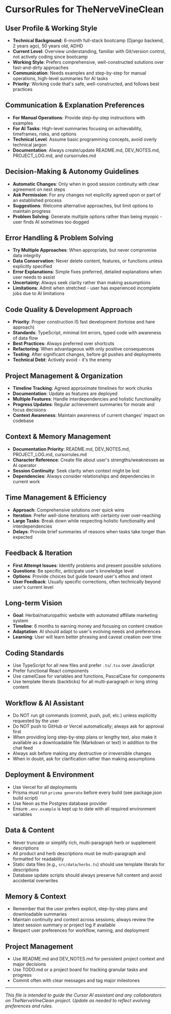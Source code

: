 # CursorRules for TheNerveVineClean

## User Profile & Working Style
- **Technical Background**: 6-month full-stack bootcamp (Django backend, 2 years ago), 50 years old, ADHD
- **Current Level**: Overview understanding, familiar with Git/version control, not actively coding since bootcamp
- **Working Style**: Prefers comprehensive, well-constructed solutions over fast-and-dirty approaches
- **Communication**: Needs examples and step-by-step for manual operations, high-level summaries for AI tasks
- **Priority**: Working code that's safe, well-constructed, and follows best practices

## Communication & Explanation Preferences
- **For Manual Operations**: Provide step-by-step instructions with examples
- **For AI Tasks**: High-level summaries focusing on achievability, timeframes, risks, and options
- **Technical Level**: Assume basic programming concepts, avoid overly technical jargon
- **Documentation**: Always create/update README.md, DEV_NOTES.md, PROJECT_LOG.md, and cursorrules.md

## Decision-Making & Autonomy Guidelines
- **Automatic Changes**: Only when in good session continuity with clear agreement on next steps
- **Ask Permission**: For any changes not explicitly agreed upon or part of an established process
- **Suggestions**: Welcome alternative approaches, but limit options to maintain progress
- **Problem Solving**: Generate multiple options rather than being myopic - user finds AI sometimes too dogged

## Error Handling & Problem Solving
- **Try Multiple Approaches**: When appropriate, but never compromise data integrity
- **Data Conservation**: Never delete content, features, or functions unless explicitly specified
- **Error Explanations**: Simple fixes preferred, detailed explanations when user needs to assist
- **Uncertainty**: Always seek clarity rather than making assumptions
- **Limitations**: Admit when stretched - user has experienced incomplete jobs due to AI limitations

## Code Quality & Development Approach
- **Priority**: Proper construction IS fast development (tortoise and hare approach)
- **Standards**: TypeScript, minimal lint errors, typed code with awareness of data flow
- **Best Practices**: Always preferred over shortcuts
- **Refactoring**: When advantageous with only positive consequences
- **Testing**: After significant changes, before git pushes and deployments
- **Technical Debt**: Actively avoid - it's the enemy

## Project Management & Organization
- **Timeline Tracking**: Agreed approximate timelines for work chunks
- **Documentation**: Update as features are deployed
- **Multiple Features**: Handle interdependencies and holistic functionality
- **Progress Updates**: Regular achievement summaries for morale and focus decisions
- **Context Awareness**: Maintain awareness of current changes' impact on codebase

## Context & Memory Management
- **Documentation Priority**: README.md, DEV_NOTES.md, PROJECT_LOG.md, cursorrules.md
- **Character Reference**: Create file about user's strengths/weaknesses as AI operator
- **Session Continuity**: Seek clarity when context might be lost
- **Dependencies**: Always consider relationships and dependencies in current work

## Time Management & Efficiency
- **Approach**: Comprehensive solutions over quick wins
- **Iteration**: Prefer well-done iterations with certainty over over-reaching
- **Large Tasks**: Break down while respecting holistic functionality and interdependencies
- **Delays**: Provide brief summaries of reasons when tasks take longer than expected

## Feedback & Iteration
- **First Attempt Issues**: Identify problems and present possible solutions
- **Questions**: Be specific, anticipate user's knowledge level
- **Options**: Provide choices but guide toward user's ethos and intent
- **User Feedback**: Usually specific corrections, often technically beyond user's current level

## Long-term Vision
- **Goal**: Herbal/naturopathic website with automated affiliate marketing system
- **Timeline**: 6 months to earning money and focusing on content creation
- **Adaptation**: AI should adapt to user's evolving needs and preferences
- **Learning**: User will learn better phrasing and caveat creation over time

## Coding Standards
- Use TypeScript for all new files and prefer `.ts`/`.tsx` over JavaScript
- Prefer functional React components
- Use camelCase for variables and functions, PascalCase for components
- Use template literals (backticks) for all multi-paragraph or long string content

## Workflow & AI Assistant
- Do NOT run git commands (commit, push, pull, etc.) unless explicitly requested by the user
- Do NOT push to GitHub or Vercel automatically; always ask for approval first
- When providing long step-by-step plans or lengthy text, also make it available as a downloadable file (Markdown or text) in addition to the chat feed
- Always ask before making any destructive or irreversible changes
- When in doubt, ask for clarification rather than making assumptions

## Deployment & Environment
- Use Vercel for all deployments
- Prisma must run `prisma generate` before every build (see package.json build script)
- Use Neon as the Postgres database provider
- Ensure `.env.example` is kept up to date with all required environment variables

## Data & Content
- Never truncate or simplify rich, multi-paragraph herb or supplement descriptions
- All product and herb descriptions must be multi-paragraph and formatted for readability
- Static data files (e.g., `src/data/herbs.ts`) should use template literals for descriptions
- Database update scripts should always preserve full content and avoid accidental overwrites

## Memory & Context
- Remember that the user prefers explicit, step-by-step plans and downloadable summaries
- Maintain continuity and context across sessions; always review the latest session summary or project log if available
- Respect user preferences for workflow, naming, and deployment

## Project Management
- Use README.md and DEV_NOTES.md for persistent project context and major decisions
- Use TODO.md or a project board for tracking granular tasks and progress
- Commit often with clear messages and tag major milestones

---

*This file is intended to guide the Cursor AI assistant and any collaborators on TheNerveVineClean project. Update as needed to reflect evolving preferences and rules.* 